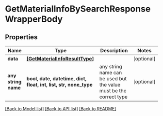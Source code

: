 # GetMaterialInfoBySearchResponseWrapperBody


## Properties
Name | Type | Description | Notes
------------ | ------------- | ------------- | -------------
**data** | [**[GetMaterialInfoResultType]**](GetMaterialInfoResultType.md) |  | [optional] 
**any string name** | **bool, date, datetime, dict, float, int, list, str, none_type** | any string name can be used but the value must be the correct type | [optional]

[[Back to Model list]](../README.md#documentation-for-models) [[Back to API list]](../README.md#documentation-for-api-endpoints) [[Back to README]](../README.md)


